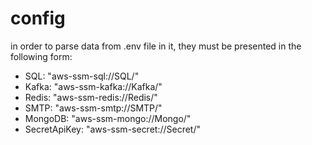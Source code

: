 # config

in order to parse data from .env file in it, they must be presented in the following form:
* SQL: "aws-ssm-sql://SQL/"
* Kafka: "aws-ssm-kafka://Kafka/"
* Redis: "aws-ssm-redis://Redis/"
* SMTP: "aws-ssm-smtp://SMTP/"
* MongoDB: "aws-ssm-mongo://Mongo/"
* SecretApiKey: "aws-ssm-secret://Secret/"